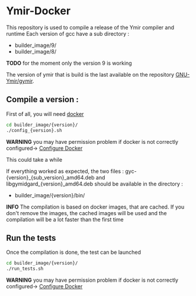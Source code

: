 # Ymir-Docker

This repository is used to compile a release of the Ymir compiler and runtime
Each version of gcc have a sub directory :
- builder_image/9/
- builder_image/8/

**TODO** for the moment only the version 9 is working

The version of ymir that is build is the last available on the repository [GNU-Ymir/gymir](https://github.com/GNU-Ymir/gymir).

## Compile a version :

First of all, you will need [docker](https://docs.docker.com/get-docker/)

```bash
cd builder_image/{version}/
./config_{version}.sh
```

**WARNING** you may have permission problem if docker is not correctly configured->  [Configure Docker](https://docs.docker.com/engine/install/linux-postinstall/)

This could take a while

If everything worked as expected, the two files : gyc-{version}\_{sub_version}\_amd64.deb and libgymidgard\_{version}\_amd64.deb should be available in the directory :
- builder_image/{version}/bin/

**INFO** The compilation is based on docker images, that are cached.
If you don't remove the images, the cached images will be used and the
compilation will be a lot faster than the first time

## Run the tests

Once the compilation is done, the test can be launched

```bash
cd builder_image/{version}/
./run_tests.sh
```

**WARNING** you may have permission problem if docker is not correctly configured->  [Configure Docker](https://docs.docker.com/engine/install/linux-postinstall/)
